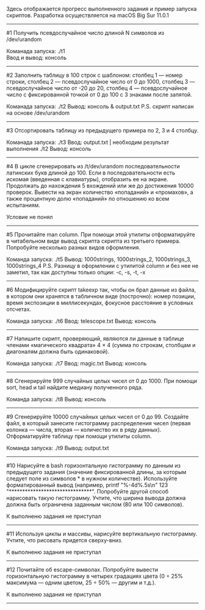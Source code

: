 Здесь отображается прогресс выполненного задания и пример запуска скриптов. 
Разработка осуществляется на macOS Big Sur 11.0.1
____________________________________________________________________________________________________________________________________________________________________

#1 Получить псевдослучайное число длиной N символов из /dev/urandom

Команада запуска: ./t1    
Ввод и вывод: консоль
____________________________________________________________________________________________________________________________________________________________________

#2 Заполнить таблицу в 100 строк с шаблоном: столбец 1 — номер строки, столбец 2 — псевдослучайное число от 0 до 1000, столбец 3 — псевдослучайное число от -20 до 20, столбец 4 — псевдослучайное число с фиксированной точкой от 0 до 100 с 3 знаками после запятой.

Команада запуска: ./t2
Вывод: консоль & output.txt
P.S. скрипт написан на основе /dev/urandom
____________________________________________________________________________________________________________________________________________________________________

#3 Отсортировать таблицу из предыдущего примера по 2, 3 и 4 столбцу.

Команада запуска: ./t3
Ввод: output.txt | необходим результат выполнения ./t2
Вывод: консоль
____________________________________________________________________________________________________________________________________________________________________

#4 В цикле сгенерировать из /t/dev/urandom последовательности латинских букв длиной до 100. Если в последовательности есть искомая (введенная с клавиатуры), отобразить ее на экране. Продолжать до нахождения 5 вхождений или же до достижения 10000 проверок. Вывести на экран количество «попаданий» и «промахов», а также процентную долю «попаданий» по отношению ко всем испытаниям.

Условие не понял
____________________________________________________________________________________________________________________________________________________________________

#5 Прочитайте man column. При помощи этой утилиты отформатируйте в читабельном виде вывод скрипта скрипта из третьего примера. Попробуйте несколько разных видов оформления.

Команда запуска: ./t5
Вывод: 1000strings, 1000strings_2, 1000strings_3, 1000strings_4
P.S. Разницу в оформлении с утилитой column и без нее не заметил, так как доступны только опции: -c, -s, -t, -x 
____________________________________________________________________________________________________________________________________________________________________

#6 Модифицируйте скрипт takeexp так, чтобы он брал данные из файла, в котором они хранятся в табличном виде (построчно): номер позиции, время экспозиции в миллисекундах, фокусное расстояние в условных отсчетах.

Команда запуска: ./t6
Ввод: telescope.txt
Вывод: консоль
____________________________________________________________________________________________________________________________________________________________________

#7 Напишите скрипт, проверяющий, являются ли данные в таблице членами «магического квадрата» 4 × 4 (сумма по строкам, столбцам и диагоналям должна быть одинаковой).

Команда запуска: ./t7
Ввод: magic.txt
Вывод: консоль
____________________________________________________________________________________________________________________________________________________________________

#8 Сгенерируйте 999 случайных целых чисел от 0 до 1000. При помощи sort, head и tail найдите медиану полученного ряда.

Команда запуска: ./t8
Вывод: консоль
____________________________________________________________________________________________________________________________________________________________________

#9 Сгенерируйте 10000 случайных целых чисел от 0 до 99. Создайте файл, в который занесите гистограмму распределения чисел (первая
колонка — числа, вторая — количество их в ряду данных). Отформатируйте таблицу при помощи утилиты column.

Команда запуска: ./t9
Вывод: output.txt
____________________________________________________________________________________________________________________________________________________________________

#10 Нарисуйте в bash горизонтальную гистограмму по данным из предыдущего задания (значение фиксированной длины, за которым следует поле из символов * в нужном количестве). Используйте форматированный вывод (например, printf "%-4d%.5s\n" 123 "*******************************". Попробуйте другой способ нарисовать такую гистограмму. Учтите, что ширина вывода должна должна быть ограничена заданным числом (80 или 100 символов).

К выполненю задания не приступал
____________________________________________________________________________________________________________________________________________________________________

#11 Используя циклы и массивы, нарисуйте вертикальную гистограмму. Учтите, что рисовать придется сверху-вниз.

К выполненю задания не приступал
____________________________________________________________________________________________________________________________________________________________________

#12 Почитайте об escape-символах. Попробуйте вывести горизонтальную гистограмму в четырех градациях цвета (0 ÷ 25% максимума — одним цветом, 25 ÷ 50% — другим и т.д.).

К выполненю задания не приступал
____________________________________________________________________________________________________________________________________________________________________
